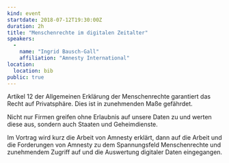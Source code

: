 ```yaml
---
kind: event
startdate: 2018-07-12T19:30:00Z
duration: 2h
title: "Menschenrechte im digitalen Zeitalter"
speakers:
  -
    name: "Ingrid Bausch-Gall"
    affiliation: "Amnesty International"
location:
  location: bib
public: true
---
```

Artikel 12 der Allgemeinen Erklärung der Menschenrechte garantiert das Recht auf Privatsphäre. Dies ist in zunehmenden Maße gefährdet. 

Nicht nur Firmen greifen ohne Erlaubnis auf unsere Daten zu und werten diese aus, sondern auch Staaten und Geheimdienste. 

Im Vortrag wird kurz die Arbeit von Amnesty erklärt, dann auf die Arbeit und die Forderungen von Amnesty zu dem Spannungsfeld Menschenrechte und zunehmendem Zugriff auf und die Auswertung digitaler Daten eingegangen.
